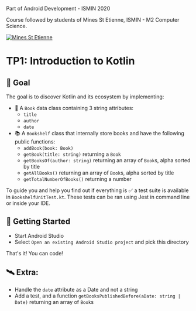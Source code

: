 Part of Android Development - ISMIN 2020

Course followed by students of Mines St Etienne, ISMIN - M2 Computer Science.

[![Mines St Etienne](./logo.png)](https://www.mines-stetienne.fr/)

# TP1: Introduction to Kotlin

## 📝 Goal

The goal is to discover Kotlin and its ecosystem by implementing:

- 📙 A `Book` data class containing 3 string attributes:
  - `title`
  - `author`
  - `date`
- 📚 A `Bookshelf` class that internally store books and have the following public functions:
  - `addBook(book: Book)`
  - `getBook(title: string)` returning a `Book`
  - `getBooksOf(author: string)` returning an array of `Book`s, alpha sorted by title
  - `getAllBooks()` returning an array of `Book`s, alpha sorted by title
  - `getTotalNumberOfBooks()` returning a number

To guide you and help you find out if everything is ✅ a test suite is available in `BookshelfUnitTest.kt`.
These tests can be ran using Jest in command line or inside your IDE.

## 🚀 Getting Started

 - Start Android Studio
 - Select `Open an existing Android Studio project` and pick this directory

That's it! You can code!

## 🛰 Extra:

- Handle the `date` attribute as a Date and not a string
- Add a test, and a function `getBooksPublishedBefore(aDate: string | Date)` returning an array of `Book`s
